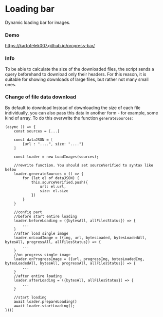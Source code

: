 # Loading bar
Dynamic loading bar for images.

### Demo
https://kartofelek007.github.io/progress-bar/

### Info
To be able to calculate the size of the downloaded files, the script sends a query beforehand to download only their headers. For this reason, it is suitable for showing downloads of large files, but rather not many small ones.

### Change of file data download
By default to download Instead of downloading the size of each file individually, you can also pass this data in another form - for example, some kind of array. To do this overwrite the function `generateSources`:

```
(async () => {
    const sources = [...]

    const dataJSON = [
        {url : "....", size: "...."}
    ]

    const loader = new LoadImages(sources);

    //rewrite function. You should set sourceVerified to syntax like below
    loader.generateSources = () => {
        for (let el of dataJSON) {
            this.sourceVerified.push({
                url: el.url,
                size: el.size
            })
        }
    }

    //config part
    //before start entire loading
    loader.beforeLoading = ({bytesAll, allFilesStatus}) => {
        ...
    }
    //after load single image
    loader.onLoadImage = ({img, url, bytesLoaded, bytesLoadedAll, bytesAll, progressAll, allFilesStatus}) => {
        ...
    }
    //on progress single image
    loader.onProgressImage = ({url, progressImg, bytesLoadedImg, bytesLoadedAll, bytesAll, progressAll, allFilesStatus}) => {
        ...
    }
    //after entire loading
    loader.afterLoading = ({bytesAll, allFilesStatus}) => {
        ...
    }

    //start loading
    await loader.prepareLoading()
    await loader.startLoading();
})()
```
